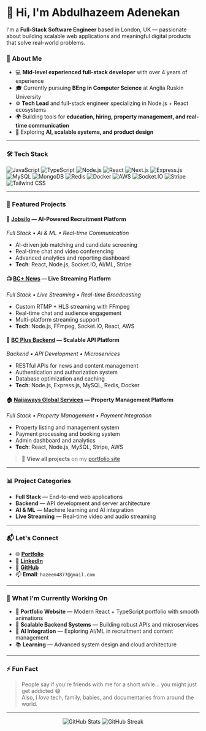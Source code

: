 # 👋 Hi, I'm Abdulhazeem Adenekan

I'm a **Full-Stack Software Engineer** based in London, UK — passionate about building scalable web applications and meaningful digital products that solve real-world problems.

### 🚀 About Me
- 💻 **Mid-level experienced full-stack developer** with over 4 years of experience
- 🎓 Currently pursuing **BEng in Computer Science** at Anglia Ruskin University
- ⚙️ **Tech Lead** and full-stack engineer specializing in Node.js + React ecosystems
- 🌍 Building tools for **education, hiring, property management, and real-time communication**
- 🎯 Exploring **AI, scalable systems, and product design**

---

### 🛠️ Tech Stack

![JavaScript](https://img.shields.io/badge/-JavaScript-black?style=flat-square&logo=javascript)
![TypeScript](https://img.shields.io/badge/-TypeScript-black?style=flat-square&logo=typescript)
![Node.js](https://img.shields.io/badge/-Node.js-black?style=flat-square&logo=node.js)
![React](https://img.shields.io/badge/-React-black?style=flat-square&logo=react)
![Next.js](https://img.shields.io/badge/-Next.js-black?style=flat-square&logo=next.js)
![Express.js](https://img.shields.io/badge/-Express.js-black?style=flat-square&logo=express)
![MySQL](https://img.shields.io/badge/-MySQL-black?style=flat-square&logo=mysql)
![MongoDB](https://img.shields.io/badge/-MongoDB-black?style=flat-square&logo=mongodb)
![Redis](https://img.shields.io/badge/-Redis-black?style=flat-square&logo=redis)
![Docker](https://img.shields.io/badge/-Docker-black?style=flat-square&logo=docker)
![AWS](https://img.shields.io/badge/-AWS-black?style=flat-square&logo=amazonaws)
![Socket.IO](https://img.shields.io/badge/-Socket.IO-black?style=flat-square&logo=socket.io)
![Stripe](https://img.shields.io/badge/-Stripe-black?style=flat-square&logo=stripe)
![Tailwind CSS](https://img.shields.io/badge/-TailwindCSS-black?style=flat-square&logo=tailwind-css)

---

### 🎯 Featured Projects

#### 🤖 [**Jobsilo**](https://github.com/Hazeem01/jobsilo-FE) — AI-Powered Recruitment Platform
*Full Stack • AI & ML • Real-time Communication*
- AI-driven job matching and candidate screening
- Real-time chat and video conferencing
- Advanced analytics and reporting dashboard
- **Tech**: React, Node.js, Socket.IO, AI/ML, Stripe

#### 📺 [**BC+ News**](https://bcplusnews.com) — Live Streaming Platform
*Full Stack • Live Streaming • Real-time Broadcasting*
- Custom RTMP + HLS streaming with FFmpeg
- Real-time chat and audience engagement
- Multi-platform streaming support
- **Tech**: Node.js, FFmpeg, Socket.IO, React, AWS

#### 🔧 [**BC Plus Backend**](https://bcplusnews.com) — Scalable API Platform
*Backend • API Development • Microservices*
- RESTful APIs for news and content management
- Authentication and authorization system
- Database optimization and caching
- **Tech**: Node.js, Express.js, MySQL, Redis, Docker

#### 🏠 [**Naijaways Global Services**](https://github.com/Hazeem01/naijaways) — Property Management Platform
*Full Stack • Property Management • Payment Integration*
- Property listing and management system
- Payment processing and booking system
- Admin dashboard and analytics
- **Tech**: React, Node.js, MySQL, Stripe, AWS

> 🧩 **View all projects** on my [portfolio site](https://www.hazeem.dev)

---

### 📊 Project Categories

- **Full Stack** — End-to-end web applications
- **Backend** — API development and server architecture
- **AI & ML** — Machine learning and AI integration
- **Live Streaming** — Real-time video and audio streaming

---

### 📬 Let's Connect

- 🌐 **[Portfolio](https://www.hazeem.dev)**
- 💼 **[LinkedIn](https://www.linkedin.com/in/abdulhazeem-adenekan)**
- 🐙 **[GitHub](https://github.com/Hazeem01)**
- 📫 **Email**: `hazeem4877@gmail.com`

---

### 🎯 What I'm Currently Working On

- 🔄 **Portfolio Website** — Modern React + TypeScript portfolio with smooth animations
- 🚀 **Scalable Backend Systems** — Building robust APIs and microservices
- 🤖 **AI Integration** — Exploring AI/ML in recruitment and content management
- 📚 **Learning** — Advanced system design and cloud architecture

---

### ⚡ Fun Fact

> People say if you're friends with me for a short while… you might just get addicted 😅  
Also, I *love* tech, family, babies, and documentaries from around the world.

---

<div align="center">
  <img src="https://github-readme-stats.vercel.app/api?username=Hazeem01&show_icons=true&theme=radical" alt="GitHub Stats" />
  <img src="https://github-readme-streak-stats.herokuapp.com/?user=Hazeem01&theme=radical" alt="GitHub Streak" />
</div>
